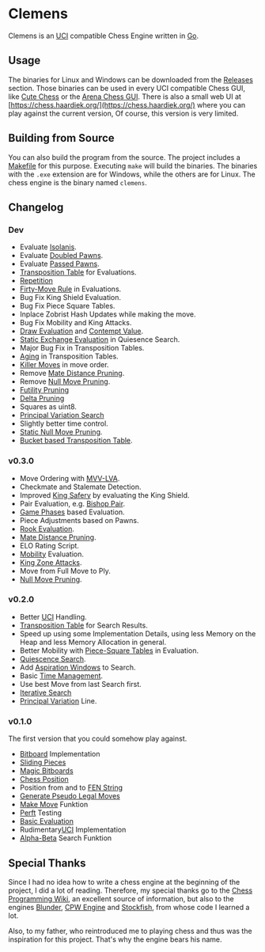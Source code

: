 # Clemens

Clemens is an [UCI](https://www.shredderchess.com/de/schach-features/uci-universal-chess-interface.html) compatible Chess Engine written in [Go](https://go.dev/).


## Usage

The binaries for Linux and Windows can be downloaded from the [Releases](https://github.com/shaardie/clemens/releases) section.
Those binaries can be used in every UCI compatible Chess GUI, like [Cute Chess](https://cutechess.com/) or the [Arena Chess GUI](http://www.playwitharena.de/).
There is also a small web UI at [https://chess.haardiek.org/](https://chess.haardiek.org/) where you can play against the current version,
Of course, this version is very limited.

## Building from Source

You can also build the program from the source.
The project includes a [Makefile](./Makefile) for this purpose.
Executing `make` will build the binaries.
The binaries with the `.exe` extension are for Windows, while the others are for Linux.
The chess engine is the binary named `clemens`.

## Changelog

### Dev

* Evaluate [Isolanis](https://www.chessprogramming.org/Isolated_Pawn).
* Evaluate [Doubled Pawns](https://www.chessprogramming.org/Doubled_Pawn).
* Evaluate [Passed Pawns](https://www.chessprogramming.org/Passed_Pawn).
* [Transposition Table](https://www.chessprogramming.org/Transposition_Table) for Evaluations.
* [Repetition](https://www.chessprogramming.org/Repetitions)
* [Firty-Move Rule](https://www.chessprogramming.org/Fifty-move_Rule) in Evaluations.
* Bug Fix King Shield Evaluation.
* Bug Fix Piece Square Tables.
* Inplace Zobrist Hash Updates while making the move.
* Bug Fix Mobility and King Attacks.
* [Draw Evaluation](https://www.chessprogramming.org/Draw_Evaluation) and [Contempt Value](https://www.chessprogramming.org/Contempt_Factor).
* [Static Exchange Evaluation](https://www.chessprogramming.org/Static_Exchange_Evaluation) in Quiesence Search.
* Major Bug Fix in Transposition Tables.
* [Aging](https://www.chessprogramming.org/Transposition_Table#Aging) in Transposition Tables.
* [Killer Moves](https://www.chessprogramming.org/Killer_Move) in move order.
* Remove [Mate Distance Pruning](https://www.chessprogramming.org/Mate_Distance_Pruning).
* Remove [Null Move Pruning](https://www.chessprogramming.org/Null_Move_Pruning).
* [Futility Pruning](https://www.chessprogramming.org/Futility_Pruning)
* [Delta Pruning](https://www.chessprogramming.org/Delta_Pruning)
* Squares as uint8.
* [Principal Variation Search](https://www.chessprogramming.org/Principal_Variation_Search)
* Slightly better time control.
* [Static Null Move Pruning](https://www.chessprogramming.org/Reverse_Futility_Pruning).
* [Bucket based Transposition Table](https://www.chessprogramming.org/Transposition_Table#Bucket_Systems).

### v0.3.0

* Move Ordering with [MVV-LVA](https://www.chessprogramming.org/MVV-LVA).
* Checkmate and Stalemate Detection.
* Improved [King Safery](https://www.chessprogramming.org/King_Pattern#King_Safety) by evaluating the King Shield.
* Pair Evaluation, e.g. [Bishop Pair](https://www.chessprogramming.org/Bishop_Pair).
* [Game Phases](https://www.chessprogramming.org/Game_Phases) based Evaluation.
* Piece Adjustments based on Pawns.
* [Rook Evaluation](https://www.chessprogramming.org/Evaluation_of_Pieces#Rook).
* [Mate Distance Pruning](https://www.chessprogramming.org/Mate_Distance_Pruning).
* ELO Rating Script.
* [Mobility](https://www.chessprogramming.org/Mobility) Evaluation.
* [King Zone Attacks](https://www.chessprogramming.org/King_Safety#Attacking_King_Zone).
* Move from Full Move to Ply.
* [Null Move Pruning](https://www.chessprogramming.org/Null_Move_Pruning).

### v0.2.0

* Better [UCI](https://www.shredderchess.com/de/schach-features/uci-universal-chess-interface.html) Handling.
* [Transposition Table](https://www.chessprogramming.org/Transposition_Table) for Search Results.
* Speed up using some Implementation Details, using less Memory on the Heap and less Memory Allocation in general.
* Better Mobility with [Piece-Square Tables](https://www.chessprogramming.org/Piece-Square_Tables) in Evaluation.
* [Quiescence Search](https://www.chessprogramming.org/Quiescence_Search).
* Add [Aspiration Windows](https://www.chessprogramming.org/Aspiration_Windows) to Search.
* Basic [Time Management](https://www.chessprogramming.org/Time_Management).
* Use best Move from last Search first.
* [Iterative Search](https://www.chessprogramming.org/Iterative_Search)
* [Principal Variation](https://www.chessprogramming.org/Principal_Variation) Line.

### v0.1.0

The first version that you could somehow play against.

* [Bitboard](https://www.chessprogramming.org/Bitboards) Implementation
* [Sliding Pieces](https://www.chessprogramming.org/Sliding_Pieces)
* [Magic Bitboards](https://www.chessprogramming.org/Magic_Bitboards)
* [Chess Position](https://www.chessprogramming.org/Chess_Position)
* Position from and to [FEN String](https://www.chessprogramming.org/Forsyth-Edwards_Notation)
* [Generate Pseudo Legal Moves](https://www.chessprogramming.org/Move_Generation)
* [Make Move](https://www.chessprogramming.org/Make_Move) Funktion
* [Perft](https://www.chessprogramming.org/Perft) Testing
* [Basic Evaluation](https://www.chessprogramming.org/Evaluation#Where_to_Start)
* Rudimentary[UCI](https://www.shredderchess.com/de/schach-features/uci-universal-chess-interface.html) Implementation
* [Alpha-Beta](https://www.chessprogramming.org/Alpha-Beta) Search Funktion

## Special Thanks

Since I had no idea how to write a chess engine at the beginning of the project, I did a lot of reading.
Therefore, my special thanks go to the [Chess Programming Wiki](https://www.chessprogramming.org/Main_Page), an excellent source of information, but also to the engines [Blunder](https://github.com/algerbrex/blunder), [CPW Engine](https://github.com/nescitus/cpw-engine) and [Stockfish](https://github.com/official-stockfish/Stockfish), from whose code I learned a lot.

Also, to my father, who reintroduced me to playing chess and thus was the inspiration for this project.
That's why the engine bears his name.
